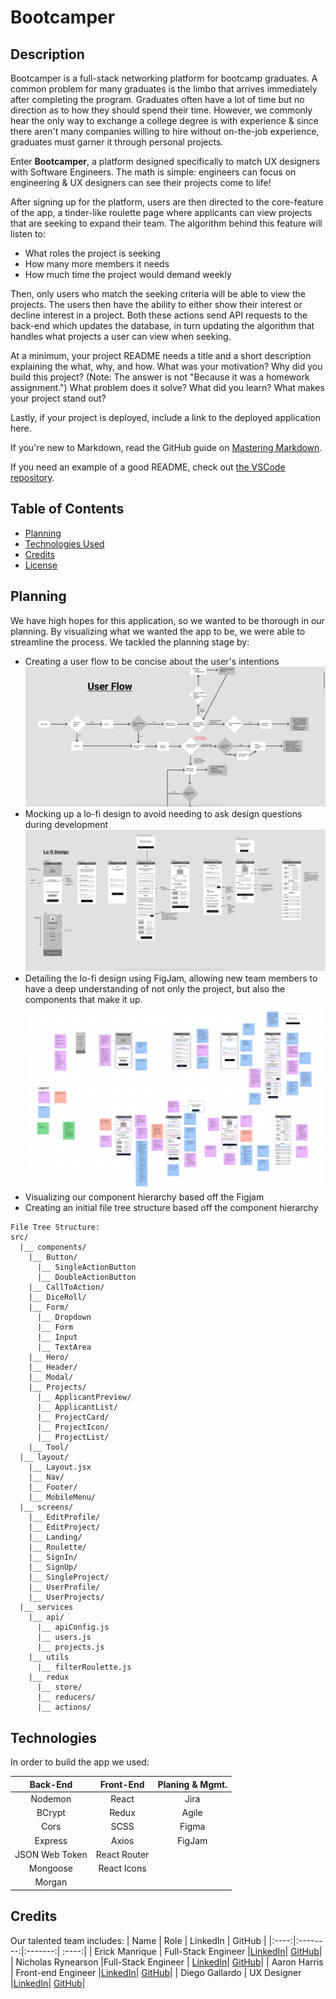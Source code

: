 # Bootcamper

## Description

Bootcamper is a full-stack networking platform for bootcamp graduates. A common problem for many graduates is the limbo that arrives immediately after completing the program. Graduates often have a lot of time but no direction as to how they should spend their time. However, we commonly hear the only way to exchange a college degree is with experience & since there aren't many companies willing to hire without on-the-job experience, graduates must garner it through personal projects.

Enter <strong>Bootcamper</strong>, a platform designed specifically to match UX designers with Software Engineers. The math is simple: engineers can focus on engineering & UX designers can see their projects come to life!

After signing up for the platform, users are then directed to the core-feature of the app, a tinder-like roulette page where applicants can view projects that are seeking to expand their team. The algorithm behind this feature will listen to:

- What roles the project is seeking
- How many more members it needs
- How much time the project would demand weekly

Then, only users who match the seeking criteria will be able to view the projects. The users then have the ability to either show their interest or decline interest in a project. Both these actions send API requests to the back-end which updates the database, in turn updating the algorithm that handles what projects a user can view when seeking.

At a minimum, your project README needs a title and a short description explaining the what, why, and how. What was your motivation? Why did you build this project? (Note: The answer is not "Because it was a homework assignment.") What problem does it solve? What did you learn? What makes your project stand out?

Lastly, if your project is deployed, include a link to the deployed application here.

If you're new to Markdown, read the GitHub guide on [Mastering Markdown](https://guides.github.com/features/mastering-markdown/).

If you need an example of a good README, check out [the VSCode repository](https://github.com/microsoft/vscode).

## Table of Contents

- [Planning](#planning)
- [Technologies Used](#technologies)
- [Credits](#credits)
- [License](#license)

## Planning

We have high hopes for this application, so we wanted to be thorough in our planning. By visualizing what we wanted the app to be, we were able to streamline the process. We tackled the planning stage by:

- Creating a user flow to be concise about the user's intentions
  ![User Flow Diagram](/assets/images/userFlow.png)
- Mocking up a lo-fi design to avoid needing to ask design questions during development
  ![Lo-Fi Design](/assets/images/lofiDesign.png)
- Detailing the lo-fi design using FigJam, allowing new team members to have a deep understanding of not only the project, but also the components that make it up.
  ![Lo-Fi Design - Detailed](/assets/images/lofiFigjam.png)
- Visualizing our component hierarchy based off the Figjam
- Creating an initial file tree structure based off the component hierarchy

```
File Tree Structure:
src/
  |__ components/
    |__ Button/
      |__ SingleActionButton
      |__ DoubleActionButton
    |__ CallToAction/
    |__ DiceRoll/
    |__ Form/
      |__ Dropdown
      |__ Form
      |__ Input
      |__ TextArea
    |__ Hero/
    |__ Header/
    |__ Modal/
    |__ Projects/
      |__ ApplicantPreview/
      |__ ApplicantList/
      |__ ProjectCard/
      |__ ProjectIcon/
      |__ ProjectList/
    |__ Tool/
  |__ layout/
    |__ Layout.jsx
    |__ Nav/
    |__ Footer/
    |__ MobileMenu/
  |__ screens/
    |__ EditProfile/
    |__ EditProject/
    |__ Landing/
    |__ Roulette/
    |__ SignIn/
    |__ SignUp/
    |__ SingleProject/
    |__ UserProfile/
    |__ UserProjects/
  |__ services
    |__ api/
      |__ apiConfig.js
      |__ users.js
      |__ projects.js
    |__ utils
      |__ filterRoulette.js
    |__ redux
      |__ store/
      |__ reducers/
      |__ actions/
```

## Technologies

In order to build the app we used:

|    Back-End    |  Front-End   | Planing & Mgmt. |
| :------------: | :----------: | :-------------: |
|    Nodemon     |    React     |      Jira       |
|     BCrypt     |    Redux     |      Agile      |
|      Cors      |     SCSS     |      Figma      |
|    Express     |    Axios     |     FigJam      |
| JSON Web Token | React Router |                 |
|    Mongoose    | React Icons  |                 |
|     Morgan     |              |                 |

## Credits

Our talented team includes:
| Name | Role | LinkedIn | GitHub |
|:----:|:--------:|:-------:| :----:|
| Erick Manrique | Full-Stack Engineer |[LinkedIn](https://www.linkedin.com/in/erick-manrique/)| [GitHub](https://github.com/yeezick)|
| Nicholas Rynearson |Full-Stack Engineer | [LinkedIn](https://www.linkedin.com/in/nicholas-rynearson-88a77635/)| [GitHub](https://github.com/flexibleidealist)|
| Aaron Harris | Front-end Engineer |[LinkedIn](https://www.linkedin.com/in/aaron-harris-577867218/)| [GitHub](https://github.com/aaronsHarris)|
| Diego Gallardo | UX Designer |[LinkedIn](https://www.linkedin.com/in/digallardox/)| [GitHub](https://github.com/digallardox)|
